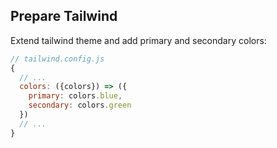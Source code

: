 

## Prepare Tailwind

Extend tailwind theme and add primary and secondary colors:

```js
// tailwind.config.js 
{
  // ...
  colors: ({colors}) => ({
    primary: colors.blue,
    secondary: colors.green
  })
  // ...
}
```